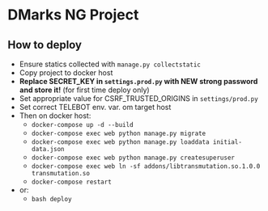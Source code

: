 # DMarks NG Project
##  How to deploy

- Ensure statics collected with `manage.py collectstatic`
- Copy project to docker host
- **Replace SECRET_KEY in `settings.prod.py` with NEW strong password and store it!** (for first time deploy only)
- Set appropriate value for CSRF_TRUSTED_ORIGINS in `settings/prod.py`
- Set correct TELEBOT env. var. om target host
- Then on docker host:  
    - `docker-compose up -d --build`
    - `docker-compose exec web python manage.py migrate`
    - `docker-compose exec web python manage.py loaddata initial-data.json`
    - `docker-compose exec web python manage.py createsuperuser`
    - `docker-compose exec web ln -sf addons/libtransmutation.so.1.0.0 transmutation.so`
    - `docker-compose restart`
- or:
    - `bash deploy`